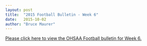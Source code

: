```yaml
---
layout: post
title:  "2015 Football Bulletin - Week 6"
date:   2015-10-02
author: "Bruce Maurer"
---
```


[Please click here to view the OHSAA Football bulletin for Week 6.](https://storage.googleapis.com/ohsaa-websites/bulletins/2015/2015_bulletin_6.pdf)
